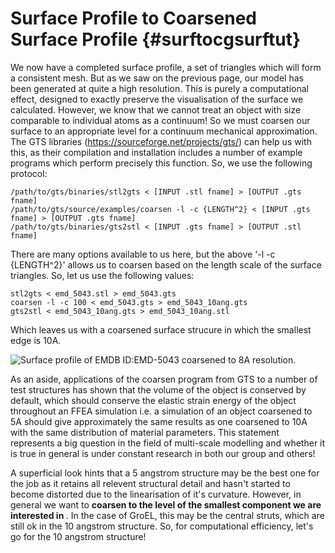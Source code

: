 Surface Profile to Coarsened Surface Profile {#surftocgsurftut}
=============================

We now have a completed surface profile, a set of triangles which will form a consistent mesh. But as we saw on the previous page, our model has been generated at quite a high resolution. This is purely a computational effect, designed to exactly preserve the visualisation of the surface we calculated. However, we know that we cannot treat an object with size comparable to individual atoms as a continuum! So we must coarsen our surface to an appropriate level for a continuum mechanical approximation. The GTS libraries (https://sourceforge.net/projects/gts/) can help us with this, as their compilation and installation includes a number of example programs which perform precisely this function. So, we use the following protocol:

	/path/to/gts/binaries/stl2gts < [INPUT .stl fname] > [OUTPUT .gts fname]
	/path/to/gts/source/examples/coarsen -l -c {LENGTH^2} < [INPUT .gts fname] > [OUTPUT .gts fname]
	/path/to/gts/binaries/gts2stl < [INPUT .gts fname] > [OUTPUT .stl fname]

There are many options available to us here, but the above '-l -c {LENGTH^2}' allows us to coarsen based on the length scale of the surface triangles. So, let us use the following values:

	stl2gts < emd_5043.stl > emd_5043.gts
	coarsen -l -c 100 < emd_5043.gts > emd_5043_10ang.gts
	gts2stl < emd_5043_10ang.gts > emd_5043_10ang.stl

Which leaves us with a coarsened surface strucure in which the smallest edge is 10A.


![Surface profile of EMDB ID:EMD-5043 coarsened to 8A resolution.](emd_5043_1angto8angsurf.png "GroEL Coarsened Surface Profile")

As an aside, applications of the coarsen program from GTS to a number of test structures has shown that the volume of the object is conserved by default, which should conserve the elastic strain energy of the object throughout an FFEA simulation i.e. a simulation of an object coarsened to 5A should give approximately the same results as one coarsened to 10A with the same distribution of material parameters. This statement represents a big question in the field of multi-scale modelling and whether it is true in general is under constant research in both our group and others!
   
A superficial look hints that a 5 angstrom structure may be the best one for the job as it retains all relevent structural detail and hasn't started to become distorted due to the linearisation of it's curvature. However, in general we want to <b> coarsen to the level of the smallest component we are interested in </b>. In the case of GroEL, this may be the central struts, which are still ok in the 10 angstrom structure. So, for computational efficiency, let's go for the 10 angstrom structure!
